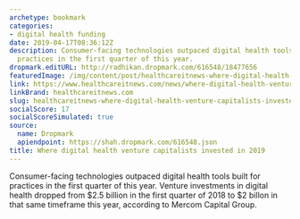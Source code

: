 ```yaml
---
archetype: bookmark
categories:
- digital health funding
date: 2019-04-17T08:36:12Z
description: Consumer-facing technologies outpaced digital health tools built for
  practices in the first quarter of this year.
dropmark.editURL: http://radhikan.dropmark.com/616548/18477656
featuredImage: /img/content/post/healthcareitnews-where-digital-health-venture-capitalists-invested-in-2019.png
link: https://www.healthcareitnews.com/news/where-digital-health-venture-capitalists-invested-2019
linkBrand: healthcareitnews.com
slug: healthcareitnews-where-digital-health-venture-capitalists-invested-in-2019
socialScore: 17
socialScoreSimulated: true
source:
  name: Dropmark
  apiendpoint: https://shah.dropmark.com/616548.json
title: Where digital health venture capitalists invested in 2019
---
```

Consumer-facing technologies outpaced digital health tools built for practices in the first quarter of this year. Venture investments in digital health dropped from $2.5 billion in the first quarter of 2018 to $2 billon in that same timeframe this year, according to Mercom Capital Group.

